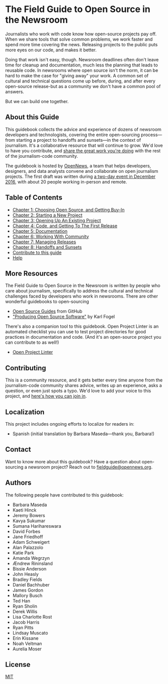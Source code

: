 # The Field Guide to Open Source in the Newsroom

Journalists who work with code know how open-source projects pay off. When we share tools that solve common problems, we work faster and spend more time covering the news. Releasing projects to the public puts more eyes on our code, and makes it better.

Doing that work isn't easy, though. Newsroom deadlines often don't leave time for cleanup and documentation, much less the planning that leads to reusable code. In newsrooms where open source isn't the norm, it can be hard to make the case for "giving away" your work. A common set of cultural and technical questions come up before, during, and after every open-source release-but as a community we don't have a common pool of answers.

But we can build one together.

## About this Guide

This guidebook collects the advice and experience of dozens of newsroom developers and technologists, covering the entire open-sourcing process—from starting a project to handoffs and sunsets—in the context of journalism. It's a collaborative resource that will continue to grow. We'd love to have you contribute, and [share the great work you're doing](docs/contributing.md) with the rest of the journalism-code community.

The guidebook is hosted by [OpenNews](https://opennews.org/), a team that helps developers, designers, and data analysts convene and collaborate on open journalism projects. The first draft was written during [a two-day event in December 2016](https://source.opennews.org/articles/building-guide-open-sourcing-newsroom-code/), with about 20 people working in-person and remote.

## Table of Contents

* [Chapter 1: Choosing Open Source, and Getting Buy-In](docs/Chapter01-Choosing-Open-Source.md)
* [Chapter 2: Starting a New Project](docs/Chapter02-Starting-New-Project.md)
* [Chapter 3: Opening Up An Existing Project](docs/Chapter03-Existing-Projects.md)
* [Chapter 4: Code, and Getting To The First Release](docs/Chapter04-Code-First-Release.md)
* [Chapter 5: Documentation](docs/Chapter05-Documentation.md)
* [Chapter 6: Working With Community](docs/Chapter06-Community.md)
* [Chapter 7: Managing Releases](docs/Chapter07-Releases.md)
* [Chapter 8: Handoffs and Sunsets](docs/Chapter08-Handoffs-Sunsets.md)
* [Contribute to this guide](docs/contributing.md)
* [Help](docs/help.md)

## More Resources

The Field Guide to Open Source in the Newsroom is written by people who care about journalism, specifically to address the cultural and technical challenges faced by developers who work in newsrooms. There are other wonderful guidebooks to open-sourcing

* [Open Source Guides](https://opensource.guide/) from GitHub
* ["Producing Open Source Software"](http://producingoss.com/) by Karl Fogel

There's also a companion tool to this guidebook. Open Project Linter is an automated checklist you can use to test project directories for good practices in documentation and code. (And it's an open-source project you can contribute to as well!)

* [Open Project Linter](https://github.com/OpenNewsLabs/open-project-linter)

## Contributing

This is a community resource, and it gets better every time anyone from the journalism-code community shares advice, writes up an experience, asks a question, or even just spots a typo. We'd love to add your voice to this project, and [here's how you can join in](docs/contributing.md).

## Localization

This project includes ongoing efforts to localize for readers in:

* Spanish (initial translation by Barbara Maseda—thank you, Barbara!)

## Contact

Want to know more about this guidebook? Have a question about open-sourcing a newsroom project? Reach out to [fieldguide@opennews.org](mailto:fieldguide@opennews.org).

## Authors

The following people have contributed to this guidebook:

* Barbara Maseda
* Kaeti Hinck
* Jeremy Bowers
* Kavya Sukumar
* Sumana Harihareswara
* David Forbes
* Jane Friedhoff
* Adam Schweigert
* Alan Palazzolo
* Katie Park
* Amanda Wegrzyn
* Ændrew Rininsland
* Bissie Anderson
* John Heasly
* Bradley Fields
* Daniel Bachhuber
* James Gordon
* Mallory Busch
* Ted Han
* Ryan Sholin
* Derek Willis
* Lisa Charlotte Rost
* Jacob Harris
* Ryan Pitts
* Lindsay Muscato
* Erin Kissane
* Noah Veltman
* Aurelia Moser

## License

[MIT](https://github.com/OpenNewsLabs/field-guide-open-source-newsroom/blob/master/LICENSE)
